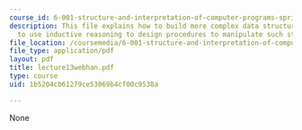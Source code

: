 ```yaml
---
course_id: 6-001-structure-and-interpretation-of-computer-programs-spring-2005
description: This file explains how to build more complex data structures, and how
  to use inductive reasoning to design procedures to manipulate such structures.
file_location: /coursemedia/6-001-structure-and-interpretation-of-computer-programs-spring-2005/1b5204cb61279ce53069b4cf00c9538a_lecture13webhan.pdf
file_type: application/pdf
layout: pdf
title: lecture13webhan.pdf
type: course
uid: 1b5204cb61279ce53069b4cf00c9538a

---
```

None